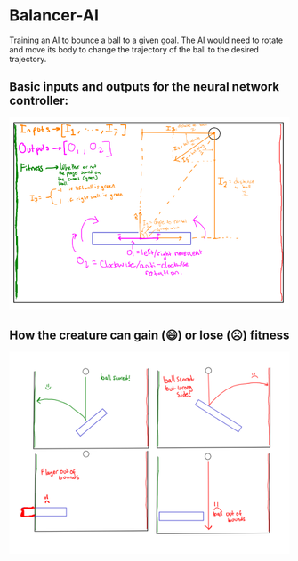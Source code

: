 # Balancer-AI
Training an AI to bounce a ball to a given goal. The AI would need to rotate and move its body to change the trajectory of the ball to the desired trajectory.

## Basic inputs and outputs for the neural network controller:
<p align="center">
<img src='game.png' alt="Game plan" width="800px">
</p>

## How the creature can gain (:smile:) or lose (:frowning_face:) fitness
<p align="center">
<img src='Plan.png' alt="How the player can die" width="850px">
</p>